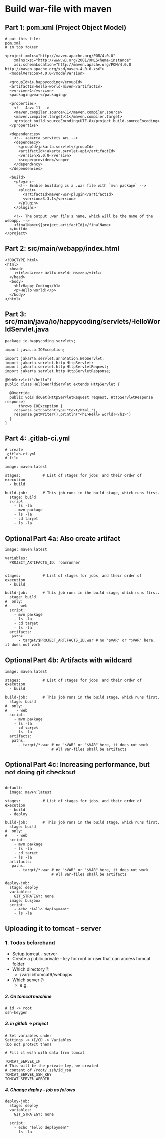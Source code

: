# Build war-file with maven 

## Part 1: pom.xml  (Project Object Model)

```
# put this file:
pom.xml
# in top folder
```

```
<project xmlns="http://maven.apache.org/POM/4.0.0"
    xmlns:xsi="http://www.w3.org/2001/XMLSchema-instance"
    xsi:schemaLocation="http://maven.apache.org/POM/4.0.0 http://maven.apache.org/xsd/maven-4.0.0.xsd">
  <modelVersion>4.0.0</modelVersion>

  <groupId>io.happycoding</groupId>
  <artifactId>hello-world-maven</artifactId>
  <version>1</version>
  <packaging>war</packaging>

  <properties>
    <!-- Java 11 -->
    <maven.compiler.source>11</maven.compiler.source>
    <maven.compiler.target>11</maven.compiler.target>
    <project.build.sourceEncoding>UTF-8</project.build.sourceEncoding>
  </properties>

  <dependencies>
    <!-- Jakarta Servlets API -->
    <dependency>
      <groupId>jakarta.servlet</groupId>
      <artifactId>jakarta.servlet-api</artifactId>
      <version>5.0.0</version>
      <scope>provided</scope>
    </dependency>
  </dependencies>

  <build>
    <plugins>
      <!-- Enable building as a .war file with `mvn package` -->
      <plugin>
        <artifactId>maven-war-plugin</artifactId>
        <version>3.3.1</version>
      </plugin>
    </plugins>

    <!-- The output .war file's name, which will be the name of the webapp. -->
    <finalName>${project.artifactId}</finalName>
  </build>
</project>
```

## Part 2:  src/main/webapp/index.html 
```
<!DOCTYPE html>
<html>
  <head>
    <title>Server Hello World: Maven</title>
  </head>
  <body>
    <h1>Happy Coding</h1>
    <p>Hello world!</p>
  </body>
</html>
```

## Part 3: src/main/java/io/happycoding/servlets/HelloWorldServlet.java

```
package io.happycoding.servlets;

import java.io.IOException;

import jakarta.servlet.annotation.WebServlet;
import jakarta.servlet.http.HttpServlet;
import jakarta.servlet.http.HttpServletRequest;
import jakarta.servlet.http.HttpServletResponse;

@WebServlet("/hello")
public class HelloWorldServlet extends HttpServlet {

  @Override
  public void doGet(HttpServletRequest request, HttpServletResponse response)
      throws IOException {
    response.setContentType("text/html;");
    response.getWriter().println("<h1>Hello world!</h1>");
  }
}
```

## Part 4: .gitlab-ci.yml 

```
# create
.gitlab-ci.yml
# file
```

```
image: maven:latest

stages:          # List of stages for jobs, and their order of execution
  - build

build-job:       # This job runs in the build stage, which runs first.
  stage: build
  script:
    - ls -la
    - mvn package
    - ls -la
    - cd target
    - ls -la
```

## Optional Part 4a: Also create artifact 

```
image: maven:latest

variables:
  PROJECT_ARTIFACTS_ID: roadrunner
  

stages:          # List of stages for jobs, and their order of execution
  - build

build-job:       # This job runs in the build stage, which runs first.
  stage: build
#  only:
#    - web
  script:
    - mvn package
    - ls -la
    - cd target
    - ls -la
  artifacts:
   paths:
      - target/$PROJECT_ARTIFACTS_ID.war # no '$VAR' or "$VAR" here, it does not work
```

## Optional Part 4b: Artifacts with wildcard 

```
image: maven:latest

stages:          # List of stages for jobs, and their order of execution
  - build

build-job:       # This job runs in the build stage, which runs first.
  stage: build
#  only:
#    - web
  script:
    - mvn package
    - ls -la
    - cd target
    - ls -la
  artifacts:
   paths:
      - target/*.war # no '$VAR' or "$VAR" here, it does not work
                     # All war-files shall be artifacts 
```

## Optional Part 4c: Increasing performance, but not doing git checkout

```

default:
  image: maven:latest

stages:          # List of stages for jobs, and their order of execution
  - build
  - deploy

build-job:       # This job runs in the build stage, which runs first.
  stage: build
#  only:
#    - web
  script:
    - mvn package
    - ls -la
    - cd target
    - ls -la
  artifacts:
   paths:
      - target/*.war # no '$VAR' or "$VAR" here, it does not work
                     # All war-files shall be artifacts 

deploy-job:
  stage: deploy
  variables:
    GIT_STRATEGY: none
  image: busybox 
  script:
    - echo "hello deployment"
    - ls -la

```

## Uploading it to tomcat - server 

### 1. Todos beforehand 

  * Setup tomcat - server
  * Create a public private  - key for root or user that can access tomcat folder
  * Which directory ?:
    * /var/lib/tomcat9/webapps
  * Which server ?:
    * e.g. 

##### 2. On tomcat machine 

```
# id -> root
ssh-keygen
```

##### 3. in gitlab -> project 

```
# Set variables under
Settings -> CI/CD -> Variables
(Do not protect them)

# Fill it with with data from tomcat

TOMCAT_SERVER_IP
# This will be the private key, we created
# content of /root/.ssh/id_rsa
TOMCAT_SERVER_SSH_KEY
TOMCAT_SERVER_WEBDIR
```

##### 4. Change deploy - job as follows 

```
deploy-job:
  stage: deploy
  variables:
    GIT_STRATEGY: none

  script:
    - echo "hello deployment"
    - ls -la

```




